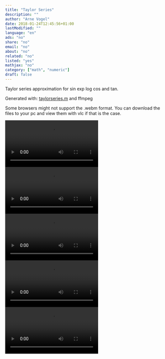 ```yaml
---
title: "Taylor Series"
description: ""
author: "Arne Vogel"
date: 2018-01-24T12:45:56+01:00
lastModified: ""
language: "en"
ads: "no"
share: "no"
email: "no"
about: "no"
related: "no"
listed: "yes"
mathjax: "no"
category: ["math", "numeric"]
draft: false
---
```


Taylor series approximation for sin exp log cos and tan.

Generated with: [taylorseries.m](/download/taylorseries.m) and ffmpeg

Some browsers might not support the .webm format. You can download the files to your pc and view them with vlc if that is the case.

<video src="/images/taylor-series/sin.webm" controls>
	<p>Your browser doesn't seem to support the \<video/\> tag. Direct link to the video: <a href="/images/newton-raphson-method/newton-raphson-approximation.webm">newton-raphson-approximation.webm</a></p>
</video>
<video src="/images/taylor-series/exp.webm" controls>
	<p>Your browser doesn't seem to support the \<video/\> tag. Direct link to the video: <a href="/images/newton-raphson-method/newton-raphson-approximation.webm">newton-raphson-approximation.webm</a></p>
</video>
<video src="/images/taylor-series/log.webm" controls>
	<p>Your browser doesn't seem to support the \<video/\> tag. Direct link to the video: <a href="/images/newton-raphson-method/newton-raphson-approximation.webm">newton-raphson-approximation.webm</a></p>
</video>
<video src="/images/taylor-series/cos.webm" controls>
	<p>Your browser doesn't seem to support the \<video/\> tag. Direct link to the video: <a href="/images/newton-raphson-method/newton-raphson-approximation.webm">newton-raphson-approximation.webm</a></p>
</video>
<video src="/images/taylor-series/tan.webm" controls>
	<p>Your browser doesn't seem to support the \<video/\> tag. Direct link to the video: <a href="/images/newton-raphson-method/newton-raphson-approximation.webm">newton-raphson-approximation.webm</a></p>
</video>